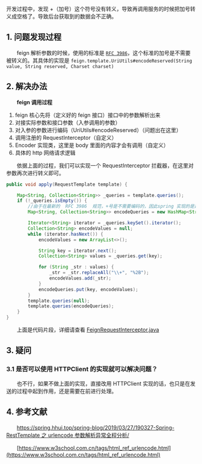 开发过程中，发现 +（加号）这个符号没有转义，导致再调用服务的时候把加号转义成空格了。导致后台获取到的数据会不正确。

## 1. 问题发现过程

　　feign 解析参数的时候，使用的标准是 [`RFC 3986`](https://www.ietf.org/rfc/rfc3986.txt)，这个标准的加号是不需要被转义的。其具体的实现是 `feign.template.UriUtils#encodeReserved(String value, String reserved, Charset charset)`

## 2. 解决办法

　　**feign 调用过程**

1. feign 核心先将（定义好的 feign 接口）接口中的参数解析出来
2. 对接实际参数和接口参数（入参调用的参数）
3. 对入参的参数进行编码（UriUtils#encodeReserved）（问题出在这里）
4. 调用注册的 RequestInterceptor（自定义）
5. Encoder 实现类，这里是 body 里面的内容才会有调用（自定义）
6. 具体的 http 网络请求逻辑

　　依据上面的过程，我们可以实现一个 RequestInterceptor 拦截器，在这里对参数再次进行转义即可。

```java
public void apply(RequestTemplate template) {

    Map<String, Collection<String>> _queries = template.queries();
    if (!_queries.isEmpty()) {
        //由于在最新的  RFC 3986  规范，+号是不需要编码的，因此spring 实现的是这个规范，这里就需要参数中进行编码先，兼容旧规范。
        Map<String, Collection<String>> encodeQueries = new HashMap<String, Collection<String>>(_queries.size());

        Iterator<String> iterator = _queries.keySet().iterator();
        Collection<String> encodeValues = null;
        while (iterator.hasNext()) {
            encodeValues = new ArrayList<>();

            String key = iterator.next();
            Collection<String> values = _queries.get(key);

            for (String _str : values) {
                _str = _str.replaceAll("\\+", "%2B");
                encodeValues.add(_str);
            }
            encodeQueries.put(key, encodeValues);
        }
        template.queries(null);
        template.queries(encodeQueries);
    }
}
```

　　上面是代码片段，详细请查看 [FeignRequestInterceptor.java](https://github.com/JerryDai90/sping-boot-experiment/blob/master/feign/src/main/java/fun/lsof/feign/fix/urlencode/FeignRequestInterceptor.java)

## 3. 疑问

### 3.1 是否可以使用 HTTPClient 的实现就可以解决问题？

　　也不行，如果不做上面的实现，直接改用 HTTPClient 实现的话，也只是在发送的过程中起到作用，还是需要在前进行处理。

## 4. 参考文献

　　[https://spring.hhui.top/spring-blog/2019/03/27/190327-Spring-RestTemplate 之 urlencode 参数解析异常全程分析/](https://spring.hhui.top/spring-blog/2019/03/27/190327-Spring-RestTemplate之urlencode参数解析异常全程分析/)

　　[https://www.w3school.com.cn/tags/html_ref_urlencode.html](https://www.w3school.com.cn/tags/html_ref_urlencode.html)

　　
